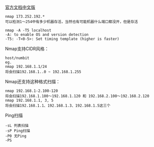 [官方文档中文版](http://nmap.org/man/zh/)

	nmap 173.252.192.*
	可以检测1～254中有多少机器存活，当然也有可能机器什么端口都没开，但是存活

	nmap -A -T5 localhost
	-A: to enable OS and version detection
	-T5: -T<0-5>: Set timing template (higher is faster)


Nmap支持CIDR风格：

	host/numbit
	eg.
	nmap 192.168.1.1/24
	将会扫描192.168.1..0 ~ 192.168.1.255

Nmap还支持这种格式扫描：

	nmap 192.168.1-2.100-120
	将会扫描192.168.1.100～192.168.1.120 和 192.168.2.100～192.168.2.120
	nmap 192.168.1.1, 3, 5
	将会扫描192.168.1.1、192.168.1.3、192.168.1.5这三个


Ping扫描

	-sL 列表扫描
	-sP Ping扫描
	-P0 无Ping
	-PS